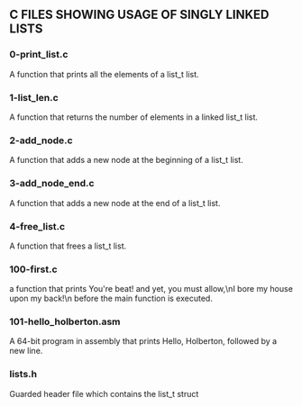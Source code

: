 ## C FILES SHOWING USAGE OF SINGLY LINKED LISTS

### 0-print_list.c
<p> A function that prints all the elements of a list_t list. </p>

### 1-list_len.c
<p> A  function that returns the number of elements in a linked list_t list. </p>

### 2-add_node.c
<p>A  function that adds a new node at the beginning of a list_t list. </p>

### 3-add_node_end.c
<p>A function that adds a new node at the end of a list_t list. </p>

### 4-free_list.c
<p>A function that frees a list_t list.</p>

### 100-first.c
<p>a function that prints You're beat! and yet, you must allow,\nI bore my house upon my back!\n before the main function is executed. </p>

### 101-hello_holberton.asm
<p>A 64-bit program in assembly that prints Hello, Holberton, followed by a new line. </p>

### lists.h
<p> Guarded header file which contains the list_t struct </p>
